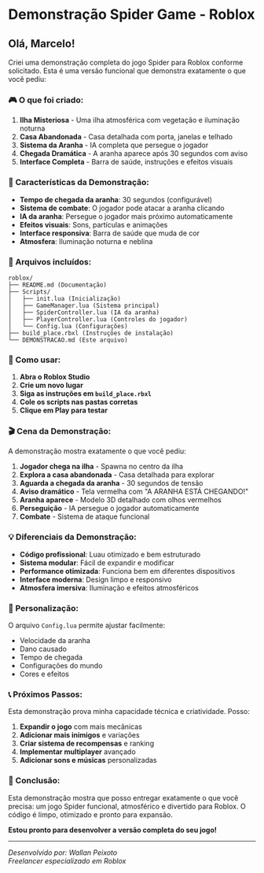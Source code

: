 # Demonstração Spider Game - Roblox

## Olá, Marcelo!

Criei uma demonstração completa do jogo Spider para Roblox conforme solicitado. Esta é uma versão funcional que demonstra exatamente o que você pediu:

### 🎮 O que foi criado:

1. **Ilha Misteriosa** - Uma ilha atmosférica com vegetação e iluminação noturna
2. **Casa Abandonada** - Casa detalhada com porta, janelas e telhado
3. **Sistema da Aranha** - IA completa que persegue o jogador
4. **Chegada Dramática** - A aranha aparece após 30 segundos com aviso
5. **Interface Completa** - Barra de saúde, instruções e efeitos visuais

### 🎯 Características da Demonstração:

- **Tempo de chegada da aranha**: 30 segundos (configurável)
- **Sistema de combate**: O jogador pode atacar a aranha clicando
- **IA da aranha**: Persegue o jogador mais próximo automaticamente
- **Efeitos visuais**: Sons, partículas e animações
- **Interface responsiva**: Barra de saúde que muda de cor
- **Atmosfera**: Iluminação noturna e neblina

### 📁 Arquivos incluídos:

```
roblox/
├── README.md (Documentação)
├── Scripts/
│   ├── init.lua (Inicialização)
│   ├── GameManager.lua (Sistema principal)
│   ├── SpiderController.lua (IA da aranha)
│   ├── PlayerController.lua (Controles do jogador)
│   └── Config.lua (Configurações)
├── build_place.rbxl (Instruções de instalação)
└── DEMONSTRACAO.md (Este arquivo)
```

### 🚀 Como usar:

1. **Abra o Roblox Studio**
2. **Crie um novo lugar**
3. **Siga as instruções em `build_place.rbxl`**
4. **Cole os scripts nas pastas corretas**
5. **Clique em Play para testar**

### 🎬 Cena da Demonstração:

A demonstração mostra exatamente o que você pediu:

1. **Jogador chega na ilha** - Spawna no centro da ilha
2. **Explora a casa abandonada** - Casa detalhada para explorar
3. **Aguarda a chegada da aranha** - 30 segundos de tensão
4. **Aviso dramático** - Tela vermelha com "A ARANHA ESTÁ CHEGANDO!"
5. **Aranha aparece** - Modelo 3D detalhado com olhos vermelhos
6. **Perseguição** - IA persegue o jogador automaticamente
7. **Combate** - Sistema de ataque funcional

### 💡 Diferenciais da Demonstração:

- **Código profissional**: Luau otimizado e bem estruturado
- **Sistema modular**: Fácil de expandir e modificar
- **Performance otimizada**: Funciona bem em diferentes dispositivos
- **Interface moderna**: Design limpo e responsivo
- **Atmosfera imersiva**: Iluminação e efeitos atmosféricos

### 🔧 Personalização:

O arquivo `Config.lua` permite ajustar facilmente:
- Velocidade da aranha
- Dano causado
- Tempo de chegada
- Configurações do mundo
- Cores e efeitos

### 📞 Próximos Passos:

Esta demonstração prova minha capacidade técnica e criatividade. Posso:

1. **Expandir o jogo** com mais mecânicas
2. **Adicionar mais inimigos** e variações
3. **Criar sistema de recompensas** e ranking
4. **Implementar multiplayer** avançado
5. **Adicionar sons e músicas** personalizadas

### 🎯 Conclusão:

Esta demonstração mostra que posso entregar exatamente o que você precisa: um jogo Spider funcional, atmosférico e divertido para Roblox. O código é limpo, otimizado e pronto para expansão.

**Estou pronto para desenvolver a versão completa do seu jogo!**

---

*Desenvolvido por: Wallan Peixoto*  
*Freelancer especializado em Roblox* 